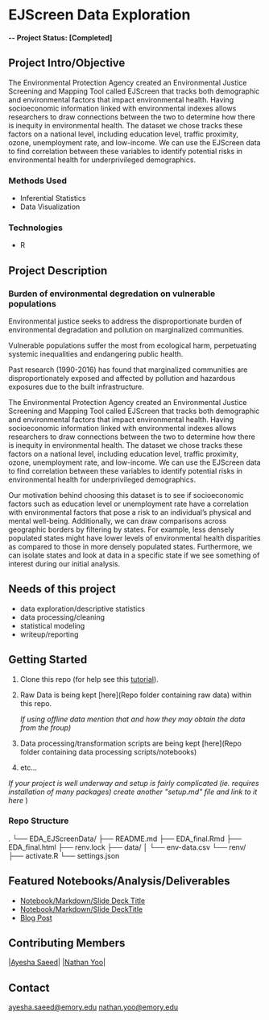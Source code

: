 # EJScreen Data Exploration

#### -- Project Status: [Completed]

## Project Intro/Objective
The Environmental Protection Agency created an Environmental Justice Screening and Mapping Tool called EJScreen that tracks both demographic and environmental factors that impact environmental health. Having socioeconomic information linked with environmental indexes allows researchers to draw connections between the two to determine how there is inequity in environmental health. The dataset we chose tracks these factors on a national level, including education level, traffic proximity, ozone, unemployment rate, and low-income. We can use the EJScreen data to find correlation between these variables to identify potential risks in environmental health for underprivileged demographics.

### Methods Used
* Inferential Statistics
* Data Visualization

### Technologies
* R 

## Project Description

### Burden of environmental degredation on vulnerable populations
Environmental justice seeks to address the disproportionate burden of environmental degradation and pollution on marginalized communities. 

Vulnerable populations suffer the most from ecological harm, perpetuating systemic inequalities and endangering public health.

Past research (1990-2016) has found that marginalized communities are disproportionately exposed and affected by pollution and hazardous exposures due to the built infrastructure.

The Environmental Protection Agency created an Environmental Justice Screening and Mapping Tool called EJScreen that tracks both demographic and environmental factors that impact environmental health. Having socioeconomic information linked with environmental indexes allows researchers to draw connections between the two to determine how there is inequity in environmental health. The dataset we chose tracks these factors on a national level, including education level, traffic proximity, ozone, unemployment rate, and low-income. We can use the EJScreen data to find correlation between these variables to identify potential risks in environmental health for underprivileged demographics.

Our motivation behind choosing this dataset is to see if socioeconomic factors such as education level or unemployment rate have a correlation with environmental factors that pose a risk to an individual’s physical and mental well-being. Additionally, we can draw comparisons across geographic borders by filtering by states. For example, less densely populated states might have lower levels of environmental health disparities as compared to those in more densely populated states. Furthermore, we can isolate states and look at data in a specific state if we see something of interest during our initial analysis.

## Needs of this project
- data exploration/descriptive statistics
- data processing/cleaning
- statistical modeling
- writeup/reporting

## Getting Started

1. Clone this repo (for help see this [tutorial](https://help.github.com/articles/cloning-a-repository/)).
2. Raw Data is being kept [here](Repo folder containing raw data) within this repo.

    *If using offline data mention that and how they may obtain the data from the froup)*
    
3. Data processing/transformation scripts are being kept [here](Repo folder containing data processing scripts/notebooks)
4. etc...

*If your project is well underway and setup is fairly complicated (ie. requires installation of many packages) create another "setup.md" file and link to it here*  )

### Repo Structure 
.
└── EDA_EJScreenData/
    ├── README.md
    ├── EDA_final.Rmd
    ├── EDA_final.html
    ├── renv.lock
    ├── data/
    │   └── env-data.csv
    └── renv/
        ├── activate.R
        └── settings.json


## Featured Notebooks/Analysis/Deliverables
* [Notebook/Markdown/Slide Deck Title](link)
* [Notebook/Markdown/Slide DeckTitle](link)
* [Blog Post](link)


## Contributing Members
|[Ayesha Saeed](https://github.com/[ayeshasaeed97])| 
|[Nathan Yoo](https://github.com/[yoo-nathan])|

## Contact 
ayesha.saeed@emory.edu
nathan.yoo@emory.edu 
